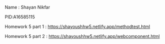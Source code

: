 Name : Shayan Nikfar

PID:A16585115

Homework 5 part 1 : https://shayoushhw5.netlify.app/methodtest.html

Homework 5 part 2 : https://shayoushhw5.netlify.app/webcomponent.html